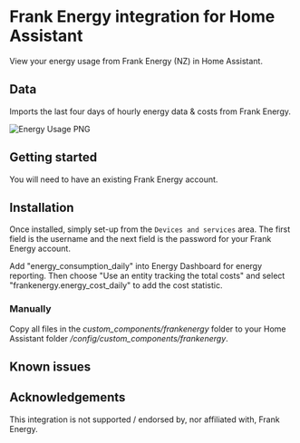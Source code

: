 # Frank Energy integration for Home Assistant

View your energy usage from Frank Energy (NZ) in Home Assistant.

## Data

Imports the last four days of hourly energy data & costs from Frank Energy.

![Energy Usage PNG](/homeassistant-energy-graph.png "Energy Dashboard Reporting")

## Getting started

You will need to have an existing Frank Energy account.

## Installation

Once installed, simply set-up from the `Devices and services` area.
The first field is the username and the next field is the password for your Frank Energy account.

Add "energy_consumption_daily" into Energy Dashboard for energy reporting.
Then choose "Use an entity tracking the total costs" and select "frankenergy.energy_cost_daily" to add the cost statistic.

### Manually

Copy all files in the *custom_components/frankenergy* folder to your Home Assistant folder */config/custom_components/frankenergy*.

## Known issues

## Acknowledgements

This integration is not supported / endorsed by, nor affiliated with, Frank Energy.
